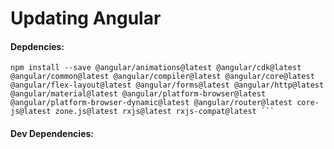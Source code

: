 # Updating Angular

#### Depdencies:

```
npm install --save @angular/animations@latest @angular/cdk@latest @angular/common@latest @angular/compiler@latest @angular/core@latest @angular/flex-layout@latest @angular/forms@latest @angular/http@latest @angular/material@latest @angular/platform-browser@latest @angular/platform-browser-dynamic@latest @angular/router@latest core-js@latest zone.js@latest rxjs@latest rxjs-compat@latest ```
```
#### Dev Dependencies:
```npm install --save-dev @angular-devkit/build-angular@latest @angular/compiler-cli@latest @angular/language-service @types/jasmine@latest @types/node@latest codelyzer@latest karma@latest karma-chrome-launcher@latest karma-cli@latest karma-jasmine@latest karma-jasmine-html-reporter@latest jasmine-core@latest jasmine-spec-reporter@latest protractor@latest tslint@latest rxjs-tslint@latest webpack@latest
```

